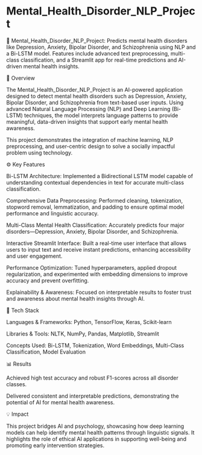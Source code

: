 # Mental_Health_Disorder_NLP_Project
🧠 Mental_Health_Disorder_NLP_Project: Predicts mental health disorders like Depression, Anxiety, Bipolar Disorder, and Schizophrenia using NLP and a Bi-LSTM model. Features include advanced text preprocessing, multi-class classification, and a Streamlit app for real-time predictions and AI-driven mental health insights.

📘 Overview

The Mental_Health_Disorder_NLP_Project is an AI-powered application designed to detect mental health disorders such as Depression, Anxiety, Bipolar Disorder, and Schizophrenia from text-based user inputs. Using advanced Natural Language Processing (NLP) and Deep Learning (Bi-LSTM) techniques, the model interprets language patterns to provide meaningful, data-driven insights that support early mental health awareness.

This project demonstrates the integration of machine learning, NLP preprocessing, and user-centric design to solve a socially impactful problem using technology.

⚙️ Key Features

Bi-LSTM Architecture: Implemented a Bidirectional LSTM model capable of understanding contextual dependencies in text for accurate multi-class classification.

Comprehensive Data Preprocessing: Performed cleaning, tokenization, stopword removal, lemmatization, and padding to ensure optimal model performance and linguistic accuracy.

Multi-Class Mental Health Classification: Accurately predicts four major disorders—Depression, Anxiety, Bipolar Disorder, and Schizophrenia.

Interactive Streamlit Interface: Built a real-time user interface that allows users to input text and receive instant predictions, enhancing accessibility and user engagement.

Performance Optimization: Tuned hyperparameters, applied dropout regularization, and experimented with embedding dimensions to improve accuracy and prevent overfitting.

Explainability & Awareness: Focused on interpretable results to foster trust and awareness about mental health insights through AI.

🧩 Tech Stack

Languages & Frameworks: Python, TensorFlow, Keras, Scikit-learn

Libraries & Tools: NLTK, NumPy, Pandas, Matplotlib, Streamlit

Concepts Used: Bi-LSTM, Tokenization, Word Embeddings, Multi-Class Classification, Model Evaluation

📊 Results

Achieved high test accuracy and robust F1-scores across all disorder classes.

Delivered consistent and interpretable predictions, demonstrating the potential of AI for mental health awareness.

💡 Impact

This project bridges AI and psychology, showcasing how deep learning models can help identify mental health patterns through linguistic signals. It highlights the role of ethical AI applications in supporting well-being and promoting early intervention strategies.
